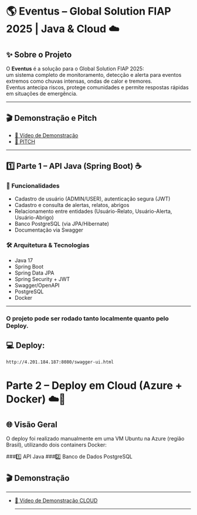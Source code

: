 # 🌎 Eventus – Global Solution FIAP 2025 | Java & Cloud ☁️

## ✨ Sobre o Projeto

O **Eventus** é a solução para o Global Solution FIAP 2025:  
um sistema completo de monitoramento, detecção e alerta para eventos extremos como chuvas intensas, ondas de calor e tremores.  
Eventus antecipa riscos, protege comunidades e permite respostas rápidas em situações de emergência.

---

## 🎬 Demonstração e Pitch

- [🔗 Vídeo de Demonstração](https://youtu.be/SEU-VIDEO-DEMO)
- [🔗 PITCH](https://youtu.be/SEU-VIDEO-PITCH)

---

## 1️⃣ Parte 1 – API Java (Spring Boot) ☕️

### 🚀 Funcionalidades
- Cadastro de usuário (ADMIN/USER), autenticação segura (JWT)
- Cadastro e consulta de alertas, relatos, abrigos
- Relacionamento entre entidades (Usuário-Relato, Usuário-Alerta, Usuário-Abrigo)
- Banco PostgreSQL (via JPA/Hibernate)
- Documentação via Swagger

### 🛠️ Arquitetura & Tecnologias
- Java 17
- Spring Boot
- Spring Data JPA
- Spring Security + JWT
- Swagger/OpenAPI
- PostgreSQL
- Docker

---
### O projeto pode ser rodado tanto localmente quanto pelo Deploy.

## 💻 Deploy:
```bash
http://4.201.184.187:8080/swagger-ui.html
```
# Parte 2 – Deploy em Cloud (Azure + Docker) ☁️🐳

## 🌐 Visão Geral

O deploy foi realizado manualmente em uma VM Ubuntu na Azure (região Brasil), utilizando dois containers Docker:

###1️⃣ API Java
###2️⃣ Banco de Dados PostgreSQL

## 🎬 Demonstração
---

- [🔗 Vídeo de Demonstração CLOUD](https://youtu.be/SEU-VIDEO-DEMO)

  ---
